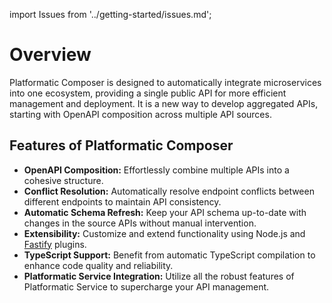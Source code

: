 import Issues from '../getting-started/issues.md';

# Overview

Platformatic Composer is designed to automatically integrate microservices into one ecosystem, providing a single public API for more efficient management and deployment. It is a new way to develop aggregated APIs, starting with OpenAPI composition across multiple API sources. 

## Features of Platformatic Composer

- **OpenAPI Composition:** Effortlessly combine multiple APIs into a cohesive structure.
- **Conflict Resolution:** Automatically resolve endpoint conflicts between different endpoints to maintain API consistency.
- **Automatic Schema Refresh:** Keep your API schema up-to-date with changes in the source APIs without manual intervention.
- **Extensibility:** Customize and extend functionality using Node.js and [Fastify](https://www.fastify.io/) plugins.
- **TypeScript Support:** Benefit from automatic TypeScript compilation to enhance code quality and reliability.
- **Platformatic Service Integration:** Utilize all the robust features of Platformatic Service to supercharge your API management.

<Issues />